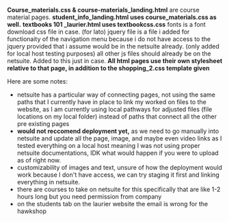 **Course_materials.css & course-materials_landing.html** are course material pages. 
**student_info_landing.html uses course_materials.css as well.**
**textbooks 101 _laurier.html uses textbookcss.css**
fonts is a font download css file in case. (for lato)
jquery file is a file i added for functionaity of the navigation menu because i do not have access to the jquery provided that i assume would be in the netsuite already. (only added for local host testing purposes)
all other js files should already be on the netsuite. Added to this just in case.
**All html pages use their own stylesheet relative to that page, in addition to the shopping_2.css template given**

Here are some notes:
- netsuite has a particular way of connecting pages, not using the same paths that I currently have in place to link my worked on files to the website, as I am currently using
  local pathways for adjusted files (file locations on my local folder) instead of paths that connect all the other pre existing pages
- **would not reccomend deployment yet,** as we need to go manually into netsuite and update all the page, image, and maybe even video links as I tested everything on a local host
meaning I was not using proper netsuite documentations, IDK what would happen if you were to upload as of right now.
- customizability of images and text, unsure of how the deployment would work because I don't have access, we can try staging it first and linking everything in netsuite.
- there are courses to take on netsuite for this specifically that are like 1-2 hours long but you need permission from company
- on the students tab on the laurier website the email is wrong for the hawkshop

